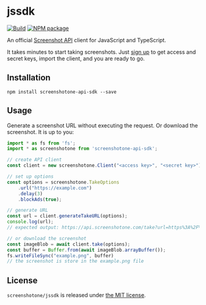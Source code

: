 # jssdk

[![Build](https://github.com/screenshotone/jssdk/actions/workflows/build.yml/badge.svg?branch=main)](https://github.com/screenshotone/jssdk/actions/workflows/build.yml)
[![NPM package](https://img.shields.io/npm/v/screenshotone-api-sdk.svg?branch=main)](https://www.npmjs.com/package/screenshotone-api-sdk)

An official [Screenshot API](https://screenshotone.com/) client for JavaScript and TypeScript. 

It takes minutes to start taking screenshots. Just [sign up](https://screenshotone.com/) to get access and secret keys, import the client, and you are ready to go. 

## Installation

```shell
npm install screenshotone-api-sdk --save
```

## Usage

Generate a screenshot URL without executing the request. Or download the screenshot. It is up to you: 
```javascript
import * as fs from 'fs';
import * as screenshotone from 'screenshotone-api-sdk';

// create API client 
const client = new screenshotone.Client("<access key>", "<secret key>");

// set up options
const options = screenshotone.TakeOptions
    .url("https://example.com")
    .delay(3)
    .blockAds(true);    

// generate URL 
const url = client.generateTakeURL(options);
console.log(url);
// expected output: https://api.screenshotone.com/take?url=https%3A%2F%2Fexample.com&delay=3&block_ads=true&access_key=%3Caccess+key%3E&signature=7f3419ece2c53ed2c7923c7d5deef290d662c3643822bf69ec8259ce10b3ea61

// or download the screenshot
const imageBlob = await client.take(options);
const buffer = Buffer.from(await imageBlob.arrayBuffer());
fs.writeFileSync("example.png", buffer)
// the screenshot is store in the example.png file
```

## License 

`screenshotone/jssdk` is released under [the MIT license](LICENSE).